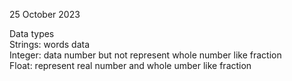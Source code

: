 25 October 2023  

Data types  
Strings: words data  
Integer: data number but not represent whole number like fraction  
Float: represent real number and whole umber like fraction  
